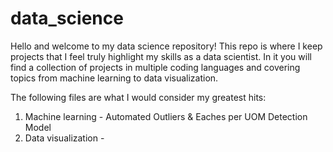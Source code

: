 # data_science
Hello and welcome to my data science repository! This repo is where I keep projects that I feel truly highlight my skills as a data scientist. In it you will find a collection of projects in multiple coding languages and covering topics from machine learning to data visualization. 

The following files are what I would consider my greatest hits: 
1. Machine learning - Automated Outliers & Eaches per UOM Detection Model 
2. Data visualization - 
